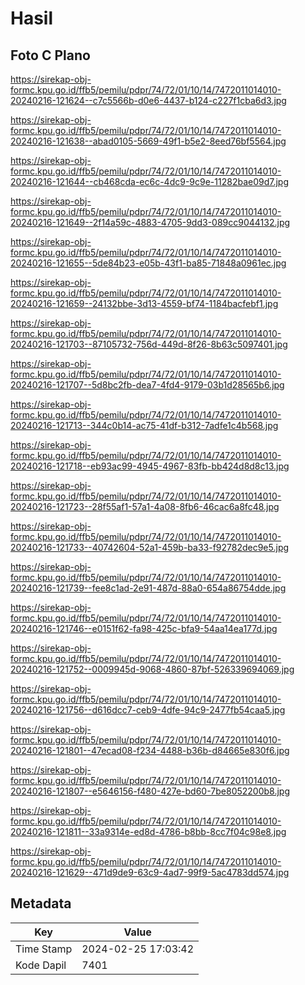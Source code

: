 # Hasil

## Foto C Plano

https://sirekap-obj-formc.kpu.go.id/ffb5/pemilu/pdpr/74/72/01/10/14/7472011014010-20240216-121624--c7c5566b-d0e6-4437-b124-c227f1cba6d3.jpg

https://sirekap-obj-formc.kpu.go.id/ffb5/pemilu/pdpr/74/72/01/10/14/7472011014010-20240216-121638--abad0105-5669-49f1-b5e2-8eed76bf5564.jpg

https://sirekap-obj-formc.kpu.go.id/ffb5/pemilu/pdpr/74/72/01/10/14/7472011014010-20240216-121644--cb468cda-ec6c-4dc9-9c9e-11282bae09d7.jpg

https://sirekap-obj-formc.kpu.go.id/ffb5/pemilu/pdpr/74/72/01/10/14/7472011014010-20240216-121649--2f14a59c-4883-4705-9dd3-089cc9044132.jpg

https://sirekap-obj-formc.kpu.go.id/ffb5/pemilu/pdpr/74/72/01/10/14/7472011014010-20240216-121655--5de84b23-e05b-43f1-ba85-71848a0961ec.jpg

https://sirekap-obj-formc.kpu.go.id/ffb5/pemilu/pdpr/74/72/01/10/14/7472011014010-20240216-121659--24132bbe-3d13-4559-bf74-1184bacfebf1.jpg

https://sirekap-obj-formc.kpu.go.id/ffb5/pemilu/pdpr/74/72/01/10/14/7472011014010-20240216-121703--87105732-756d-449d-8f26-8b63c5097401.jpg

https://sirekap-obj-formc.kpu.go.id/ffb5/pemilu/pdpr/74/72/01/10/14/7472011014010-20240216-121707--5d8bc2fb-dea7-4fd4-9179-03b1d28565b6.jpg

https://sirekap-obj-formc.kpu.go.id/ffb5/pemilu/pdpr/74/72/01/10/14/7472011014010-20240216-121713--344c0b14-ac75-41df-b312-7adfe1c4b568.jpg

https://sirekap-obj-formc.kpu.go.id/ffb5/pemilu/pdpr/74/72/01/10/14/7472011014010-20240216-121718--eb93ac99-4945-4967-83fb-bb424d8d8c13.jpg

https://sirekap-obj-formc.kpu.go.id/ffb5/pemilu/pdpr/74/72/01/10/14/7472011014010-20240216-121723--28f55af1-57a1-4a08-8fb6-46cac6a8fc48.jpg

https://sirekap-obj-formc.kpu.go.id/ffb5/pemilu/pdpr/74/72/01/10/14/7472011014010-20240216-121733--40742604-52a1-459b-ba33-f92782dec9e5.jpg

https://sirekap-obj-formc.kpu.go.id/ffb5/pemilu/pdpr/74/72/01/10/14/7472011014010-20240216-121739--fee8c1ad-2e91-487d-88a0-654a86754dde.jpg

https://sirekap-obj-formc.kpu.go.id/ffb5/pemilu/pdpr/74/72/01/10/14/7472011014010-20240216-121746--e0151f62-fa98-425c-bfa9-54aa14ea177d.jpg

https://sirekap-obj-formc.kpu.go.id/ffb5/pemilu/pdpr/74/72/01/10/14/7472011014010-20240216-121752--0009945d-9068-4860-87bf-526339694069.jpg

https://sirekap-obj-formc.kpu.go.id/ffb5/pemilu/pdpr/74/72/01/10/14/7472011014010-20240216-121756--d616dcc7-ceb9-4dfe-94c9-2477fb54caa5.jpg

https://sirekap-obj-formc.kpu.go.id/ffb5/pemilu/pdpr/74/72/01/10/14/7472011014010-20240216-121801--47ecad08-f234-4488-b36b-d84665e830f6.jpg

https://sirekap-obj-formc.kpu.go.id/ffb5/pemilu/pdpr/74/72/01/10/14/7472011014010-20240216-121807--e5646156-f480-427e-bd60-7be8052200b8.jpg

https://sirekap-obj-formc.kpu.go.id/ffb5/pemilu/pdpr/74/72/01/10/14/7472011014010-20240216-121811--33a9314e-ed8d-4786-b8bb-8cc7f04c98e8.jpg

https://sirekap-obj-formc.kpu.go.id/ffb5/pemilu/pdpr/74/72/01/10/14/7472011014010-20240216-121629--471d9de9-63c9-4ad7-99f9-5ac4783dd574.jpg


## Metadata

| Key        | Value               |
| ---------- | ------------------- |
| Time Stamp | 2024-02-25 17:03:42 |
| Kode Dapil | 7401                |



